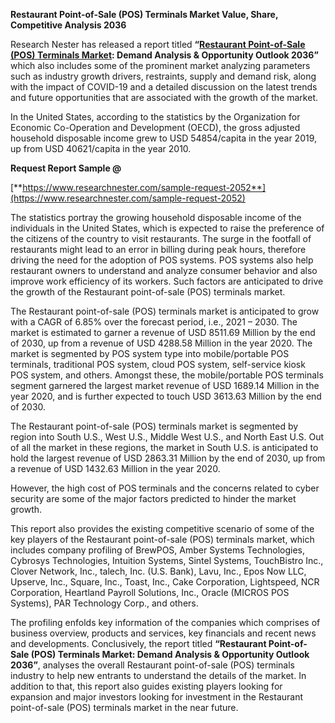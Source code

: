 ﻿**Restaurant Point-of-Sale (POS) Terminals Market Value, Share, Competitive Analysis 2036**

Research Nester has released a report titled **“[Restaurant Point-of-Sale (POS) Terminals Market](https://www.researchnester.com/reports/restaurant-point-of-sale-pos-terminals-market/2052): Demand Analysis & Opportunity Outlook 2036”** which also includes some of the prominent market analyzing parameters such as industry growth drivers, restraints, supply and demand risk, along with the impact of COVID-19 and a detailed discussion on the latest trends and future opportunities that are associated with the growth of the market.

In the United States, according to the statistics by the Organization for Economic Co-Operation and Development (OECD), the gross adjusted household disposable income grew to USD 54854/capita in the year 2019, up from USD 40621/capita in the year 2010.

**Request Report Sample @**

[**https://www.researchnester.com/sample-request-2052**](https://www.researchnester.com/sample-request-2052)

The statistics portray the growing household disposable income of the individuals in the United States, which is expected to raise the preference of the citizens of the country to visit restaurants. The surge in the footfall of restaurants might lead to an error in billing during peak hours, therefore driving the need for the adoption of POS systems. POS systems also help restaurant owners to understand and analyze consumer behavior and also improve work efficiency of its workers. Such factors are anticipated to drive the growth of the Restaurant point-of-sale (POS) terminals market.

The Restaurant point-of-sale (POS) terminals market is anticipated to grow with a CAGR of 6.85% over the forecast period, i.e., 2021 – 2030. The market is estimated to garner a revenue of USD 8511.69 Million by the end of 2030, up from a revenue of USD 4288.58 Million in the year 2020. The market is segmented by POS system type into mobile/portable POS terminals, traditional POS system, cloud POS system, self-service kiosk POS system, and others. Amongst these, the mobile/portable POS terminals segment garnered the largest market revenue of USD 1689.14 Million in the year 2020, and is further expected to touch USD 3613.63 Million by the end of 2030.

The Restaurant point-of-sale (POS) terminals market is segmented by region into South U.S., West U.S., Middle West U.S., and North East U.S. Out of all the market in these regions, the market in South U.S. is anticipated to hold the largest revenue of USD 2863.31 Million by the end of 2030, up from a revenue of USD 1432.63 Million in the year 2020.

However, the high cost of POS terminals and the concerns related to cyber security are some of the major factors predicted to hinder the market growth.

This report also provides the existing competitive scenario of some of the key players of the Restaurant point-of-sale (POS) terminals market, which includes company profiling of BrewPOS, Amber Systems Technologies, Cybrosys Technologies, Intuition Systems, Sintel Systems, TouchBistro Inc., Clover Network, Inc., talech, Inc. (U.S. Bank), Lavu, Inc., Epos Now LLC, Upserve, Inc., Square, Inc., Toast, Inc., Cake Corporation, Lightspeed, NCR Corporation, Heartland Payroll Solutions, Inc., Oracle (MICROS POS Systems), PAR Technology Corp., and others.

The profiling enfolds key information of the companies which comprises of business overview, products and services, key financials and recent news and developments. Conclusively, the report titled **“Restaurant Point-of-Sale (POS) Terminals Market: Demand Analysis & Opportunity Outlook 2036”**, analyses the overall Restaurant point-of-sale (POS) terminals industry to help new entrants to understand the details of the market. In addition to that, this report also guides existing players looking for expansion and major investors looking for investment in the Restaurant point-of-sale (POS) terminals market in the near future.
